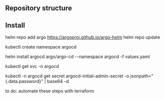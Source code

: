 ## Repository structure


## Install
helm repo add argo https://argoproj.github.io/argo-helm
helm repo update

kubectl create namespace argocd

helm install argocd argo/argo-cd --namespace argocd -f values.yaml

kubectl get svc -n argocd

kubectl -n argocd get secret argocd-initial-admin-secret -o jsonpath="{.data.password}" | base64 -d

to do: automate these steps with terraform